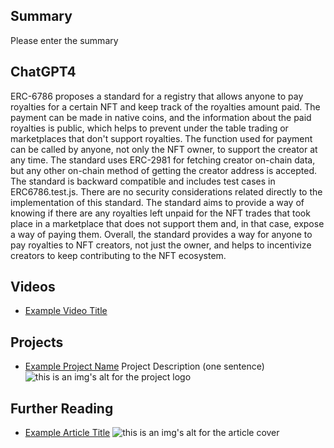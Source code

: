 ## Summary

Please enter the summary

## ChatGPT4

ERC-6786 proposes a standard for a registry that allows anyone to pay royalties for a certain NFT and keep track of the royalties amount paid. The payment can be made in native coins, and the information about the paid royalties is public, which helps to prevent under the table trading or marketplaces that don't support royalties. The function used for payment can be called by anyone, not only the NFT owner, to support the creator at any time. The standard uses ERC-2981 for fetching creator on-chain data, but any other on-chain method of getting the creator address is accepted. The standard is backward compatible and includes test cases in ERC6786.test.js. There are no security considerations related directly to the implementation of this standard. The standard aims to provide a way of knowing if there are any royalties left unpaid for the NFT trades that took place in a marketplace that does not support them and, in that case, expose a way of paying them. Overall, the standard provides a way for anyone to pay royalties to NFT creators, not just the owner, and helps to incentivize creators to keep contributing to the NFT ecosystem.

## Videos

- [Example Video Title](https://www.youtube.com/watch?v=TDGq4aeevgY)

## Projects

- [Example Project Name](https://xxxx.xxx/xxxxx) Project Description (one sentence) ![this is an img's alt for the project logo](https://xxxx.xxx/project-logo.xxx)

## Further Reading

- [Example Article Title](https://xxxx.xxx/xxxxx) ![this is an img's alt for the article cover](https://xxxx.xxx/article-cover.xxx)
